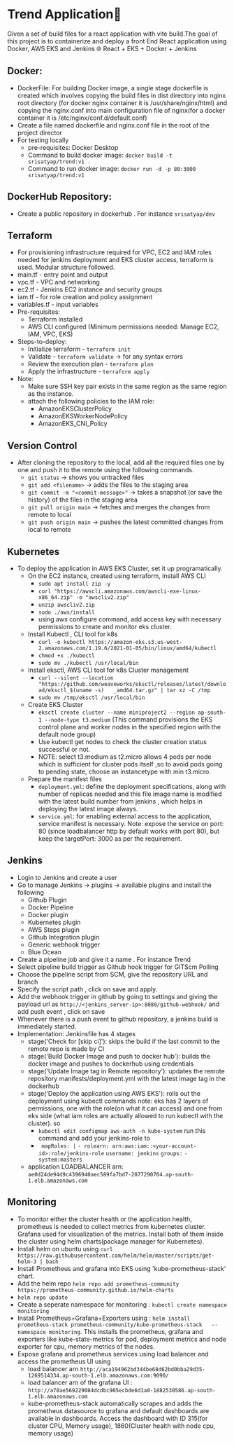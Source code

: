 # Trend Application🚀
Given a set of build files for a react application with vite build.The goal of this project is to containerize and deploy a front End React application using Docker, AWS EKS and Jenkins 🌐 React + EKS + Docker + Jenkins

## Docker: 
- DockerFile: For building Docker image, a single stage dockerfile is created which involves copying the build files in dist directory into nginx root directory (for docker nginx container it is /usr/share/nginx/html) and copying the nginx.conf into main configuration file of nginx(for a docker container it is /etc/nginx/conf.d/default.conf)
- Create a file named dockerfile and nginx.conf file in the root of the project director
- For testing locally
  - pre-requisites: Docker Desktop
  - Command to build docker image: `docker build -t srisatyap/trend:v1 .`
  - Command to run docker image: `docker run -d -p 80:3000 srisatyap/trend:v1`

## DockerHub Repository:
- Create a public repository in dockerhub . For instance `srisatyap/dev`

## Terraform
- For provisioning infrastructure required for VPC, EC2 and IAM roles needed for jenkins deployment and EKS cluster access, terraform is used. Modular structure followed.
- main.tf - entry point and output
- vpc.tf - VPC and networking
- ec2.tf - Jenkins EC2 instance and security groups
- iam.tf - for role creation and policy assignment 
- variables.tf - input variables
- Pre-requisites:
  - Terraform installed
  - AWS CLI configured (Minimum permissions needed: Manage EC2, IAM, VPC, EKS)
- Steps-to-deploy:
  - Initialize terraform - `terraform init`
  - Validate - `terraform validate` -> for any syntax errors
  - Review the execution plan - `terraform plan`
  - Apply the infrastructure - `terraform apply`
- Note:
  - Make sure SSH key pair exists in the same region as the same region as the instance.
  - attach the following policies to the IAM role:
    - AmazonEKSClusterPolicy
    - AmazonEKSWorkerNodePolicy
    - AmazonEKS_CNI_Policy
## Version Control 
- After cloning the repository to the local, add all the required files one by one and push it to the remote using the following commands.
  - `git status` -> shows you untracked files
  - `git add <filename>` -> adds the files to the staging area
  - `git commit -m "<commit-message>"` -> takes a snapshot (or save the history) of the files in the staging area 
  - `git pull origin main` -> fetches and merges the changes from remote to local
  - `git push origin main` -> pushes the latest committed changes from local to remote 

## Kubernetes
- To deploy the application in AWS EKS Cluster, set it up programatically.
  - On the EC2 instance, created using terraform, install AWS CLI
    - `sudo apt install zip -y`
    - `curl "https://awscli.amazonaws.com/awscli-exe-linux-x86_64.zip" -o "awscliv2.zip"`
    - `unzip awscliv2.zip`
    - `sudo ./aws/install`
    - using aws configure command, add access key with necessary permissions to create and monitor eks cluster.
  - Install Kubectl , CLI tool for k8s
    - `curl -o kubectl https://amazon-eks.s3.us-west-2.amazonaws.com/1.19.6/2021-01-05/bin/linux/amd64/kubectl`
    - `chmod +x ./kubectl`
    - `sudo mv ./kubectl /usr/local/bin`
  - Install eksctl, AWS CLI tool for k8s Cluster management
    - `curl --silent --location "https://github.com/weaveworks/eksctl/releases/latest/download/eksctl_$(uname -s)   _amd64.tar.gz" | tar xz -C /tmp`
    - `sudo mv /tmp/eksctl /usr/local/bin`
  - Create EKS Cluster
    - `eksctl create cluster --name miniproject2 --region ap-south-1 --node-type t3.medium` (This command provisions the EKS control plane and worker nodes in the specified region with the default node group)
    - Use kubectl get nodes to check the cluster creation status successful or not.
    - NOTE: select t3.medium as t2.micro allows 4 pods per node which is sufficient for cluster pods itself ,so to avoid pods going to pending state, choose an instancetype with min t3.micro.
  - Prepare the manifest files
    - `deployment.yml`: define the deployment specifications, along with number of replicas needed and this file image name is modified with the latest build number from jenkins , which helps in deploying the latest image always.
    - `service.yml`: for enabling external access to the application, service manifest is necessary. Note: expose the service on port: 80 (since loadbalancer http by default works with port 80), but keep the targetPort: 3000 as per the requirement.
## Jenkins
- Login to Jenkins and create a user 
- Go to manage Jenkins -> plugins -> available plugins and install the following
  - Github Plugin
  - Docker Pipeline
  - Docker plugin
  - Kubernetes plugin
  - AWS Steps plugin
  - Github Integration plugin 
  - Generic webhook trigger
  - Blue Ocean 
- Create a pipeline job and give it a name . For instance Trend
- Select pipeline build trigger as Github hook trigger for GITScm Polling
- Choose the pipeline script from SCM, give the repository URL and branch
- Specify the script path , click on save and apply.
- Add the webhook trigger in github by going to settings and giving the payload url as
  `http://<jenkins_server-ip>:8080/github-webhook/` and add push event , click on save 
- Whenever there is a push event to github repository, a jenkins build is immediately started.
- Implementation: Jenkinsfile has 4 stages
  - stage('Check for [skip ci]'): skips the build if the last commit to the remote repo is made by CI
  - stage('Build Docker Image and push to docker hub'): builds the docker image and pushes to dockerhub using credentials
  -  stage('Update Image tag in Remote repository'): updates the remote repository manifests/deployment.yml with the latest image tag in the dockerhub
  - stage('Deploy the application using AWS EKS'): rolls out the deployment using kubectl commands
    note: eks has 2 layers of permissions, one with the role(on what it can access) and one from eks side (what iam roles are actually allowed to run kubectl with the cluster). so 
    - `kubectl edit configmap aws-auth -n kube-system` run this command and add your jenkins-role to 
    - `  mapRoles: | `
          `- rolearn: arn:aws:iam::<your-account-id>:role/jenkins-role`
            `username: jenkins`
            `groups:`
            `- system:masters `
  - application LOADBALANCER arn: `ae0d24de94d9c4396940aec589fa7bd7-2077290764.ap-south-1.elb.amazonaws.com`
## Monitoring
- To monitor either the cluster health or the application health, prometheus is needed to collect metrics from kubernetes cluster. Grafana used for visualization of the metrics. Install both of them inside the cluster using helm charts(package manager for Kubernetes).
- Install helm on ubuntu using `curl https://raw.githubusercontent.com/helm/helm/master/scripts/get-helm-3 | bash`
- Install Prometheus and grafana into EKS using 'kube-prometheus-stack' chart.
- Add the helm repo `helm repo add prometheus-community https://prometheus-community.github.io/helm-charts`
- `helm repo update`
- Create a seperate namespace for monitoring : `kubectl create namespace monitoring`
- Install Prometheus+Grafana+Exporters using : `helm install prometheus-stack prometheus-community/kube-prometheus-stack   --namespace monitoring`. This installs the prometheus, grafana and exporters like kube-state-metrics for pod, deployment metrics and node exporter for cpu, memory metrics of the nodes.
- Expose grafana and prometheus services using load balancer and access the prometheus UI using
  - load balancer arn `http://aca194962bd344be68d62bd0bba29d35-1269514334.ap-south-1.elb.amazonaws.com:9090/`
  - load balancer arn of the grafana UI : `http://a78ae569229084dcdbc905ecbde6d1a0-1882530586.ap-south-1.elb.amazonaws.com`
  - kube-prometheus-stack automatically scrapes and adds the prometheus datasource to grafana and default dashboards are available in dashboards. Access the dashboard with ID 315(for cluster CPU, Memory usage), 1860(Cluster health with node cpu, memory usage)
 

